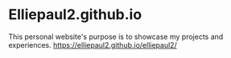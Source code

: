 # Elliepaul2.github.io
This personal website's purpose is to showcase my projects and experiences.
https://elliepaul2.github.io/elliepaul2/
